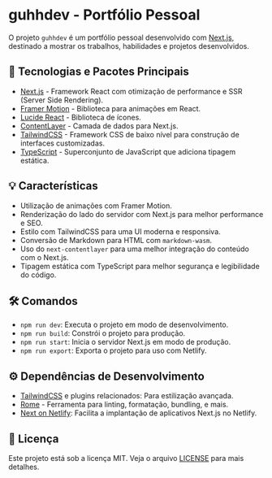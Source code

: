 <h1>guhhdev - Portfólio Pessoal</h1>
<p>O projeto <code>guhhdev</code> é um portfólio pessoal desenvolvido com <a href="https://nextjs.org/"
    target="_new">Next.js</a>, destinado a mostrar os trabalhos, habilidades e projetos desenvolvidos.</p>
<h2>🚀 Tecnologias e Pacotes Principais</h2>
<ul>
  <li><a href="https://nextjs.org/" target="_new">Next.js</a> - Framework React com otimização de performance e SSR
    (Server Side Rendering).</li>
  <li><a href="https://www.framer.com/api/motion/" target="_new">Framer Motion</a> - Biblioteca para animações em React.
  </li>
  <li><a href="https://lucide.dev/" target="_new">Lucide React</a> - Biblioteca de ícones.</li>
  <li><a href="https://github.com/contentlayerdev/contentlayer" target="_new">ContentLayer</a> - Camada de dados para
    Next.js.</li>
  <li><a href="https://tailwindcss.com/" target="_new">TailwindCSS</a> - Framework CSS de baixo nível para construção de
    interfaces customizadas.</li>
  <li><a href="https://www.typescriptlang.org/" target="_new">TypeScript</a> - Superconjunto de JavaScript que adiciona
    tipagem estática.</li>
</ul>
<h2>💡 Características</h2>
<ul>
  <li>Utilização de animações com Framer Motion.</li>
  <li>Renderização do lado do servidor com Next.js para melhor performance e SEO.</li>
  <li>Estilo com TailwindCSS para uma UI moderna e responsiva.</li>
  <li>Conversão de Markdown para HTML com <code>markdown-wasm</code>.</li>
  <li>Uso do <code>next-contentlayer</code> para uma melhor integração do conteúdo com o Next.js.</li>
  <li>Tipagem estática com TypeScript para melhor segurança e legibilidade do código.</li>
</ul>
<h2>🛠️ Comandos</h2>
<ul>
  <li><code>npm run dev</code>: Executa o projeto em modo de desenvolvimento.</li>
  <li><code>npm run build</code>: Constrói o projeto para produção.</li>
  <li><code>npm run start</code>: Inicia o servidor Next.js em modo de produção.</li>
  <li><code>npm run export</code>: Exporta o projeto para uso com Netlify.</li>
</ul>
<h2>⚙️ Dependências de Desenvolvimento</h2>
<ul>
  <li><a href="https://tailwindcss.com/" target="_new">TailwindCSS</a> e plugins relacionados: Para estilização
    avançada.</li>
  <li><a href="https://rome.tools/" target="_new">Rome</a> - Ferramenta para linting, formatação, bundling, e mais.</li>
  <li><a href="https://github.com/netlify/next-on-netlify" target="_new">Next on Netlify</a>: Facilita a implantação de
    aplicativos Next.js no Netlify.</li>
</ul>
<h2>📄 Licença</h2>
<p>Este projeto está sob a licença MIT. Veja o arquivo <a href="LICENSE" target="_new">LICENSE</a> para mais detalhes.</p>
